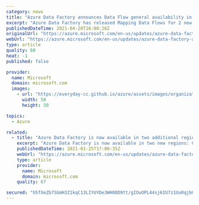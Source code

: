 ```yaml
---
category: news
title: "Azure Data Factory announces Data Flow general availability in two new Azure regions"
excerpt: "Azure Data Factory has released Mapping Data Flows for 2 new Azure regions: US Virgina Gov & US Arizona Gov"
publishedDateTime: 2021-04-20T16:00:26Z
originalUrl: "https://azure.microsoft.com/en-us/updates/azure-data-factory-announces-data-flow-general-availability-in-two-new-azure-regions/"
webUrl: "https://azure.microsoft.com/en-us/updates/azure-data-factory-announces-data-flow-general-availability-in-two-new-azure-regions/"
type: article
quality: 60
heat: -1
published: false

provider:
  name: Microsoft
  domain: microsoft.com
  images:
    - url: "https://everyday-cc.github.io/azure/assets/images/organizations/microsoft.com-50x50.jpg"
      width: 50
      height: 50

topics:
  - Azure

related:
  - title: "Azure Data Factory is now available in two additional regions"
    excerpt: "Azure Data Factory is now available in two new regions: China North 2 and South India"
    publishedDateTime: 2021-01-25T17:00:35Z
    webUrl: "https://azure.microsoft.com/en-us/updates/azure-data-factory-is-now-available-in-two-new-regions/"
    type: article
    provider:
      name: Microsoft
      domain: microsoft.com
    quality: 67

secured: "h5fXeZb7SGmH3Z1kqC13LIYUYDe3WH80D9tt/gIOuOPL44sj6IU7z1UuRqjbOQgzyOBk4A0Ed3TXkSJiUT+UzvgFZ0yOK695pDcLiXA0ivGxHFecOX1WMys0e4+kRDGA6ttyLArMVY8kqcyYSMeNEPN8i2AWeaouHYtbcxppJqgYKT/CtE16++zG8pEZpfEFiAMw1mRugjnCHKnJcjAb3O6YD0XDHVusz8uvqsaGuH1ker9SF5EvUXFiMoeBbeI3CYOE4+OERfnfPK51UncivkpD8I3N3+0pov27ScW9x/Uc6pIMTs1YPVTq0Bz01hYTZnd/4M2iRCAAwpVvJ2DGiHuCsLpC7WDQB9KF45DNito=;C14RoBSpXEw8xQX/+5NKYw=="
---
```


